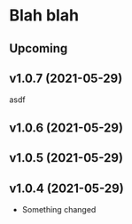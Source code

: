 # Blah blah

## Upcoming

## v1.0.7 (2021-05-29)

asdf

## v1.0.6 (2021-05-29)



## v1.0.5 (2021-05-29)



## v1.0.4 (2021-05-29)

- Something changed
